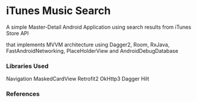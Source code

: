 # iTunes Music Search
A simple Master-Detail Android Application using search results from iTunes Store API

that implements MVVM architecture using Dagger2, Room, RxJava, FastAndroidNetworking, PlaceHolderView and AndroidDebugDatabase

### Libraries Used

Navigation
MaskedCardView
Retrofit2
OkHttp3
Dagger
Hilt

### References
